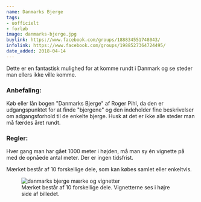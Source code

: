 ```yaml
---
name: Danmarks Bjerge
tags:
- uofficielt
- forløb
image: danmarks-bjerge.jpg
buylink: https://www.facebook.com/groups/188834551748043/
infolink: https://www.facebook.com/groups/1988527364724495/
date_added: 2018-04-14
---
```

Dette er en fantastisk mulighed for at komme rundt i Danmark og se steder man ellers ikke ville komme.

### Anbefaling:
Køb eller lån bogen "Danmarks Bjerge" af Roger Pihl, da den er udgangspunktet for at finde "bjergene" og den indeholder fine beskrivelser om adgangsforhold til de enkelte bjerge. Husk at det er ikke alle steder man må færdes året rundt.

### Regler:
Hver gang man har gået 1000 meter i højden, må man sy én vignette på med de opnåede antal meter.
Der er ingen tidsfrist.

Mærket består af 10 forskellige dele, som kan købes samlet eller enkeltvis.

<figure>
  <img src="/img/info/danmarks-bjerge-vignetter.jpg" alt="danmarks bjerge mærke og vignetter">
  <figcaption>
    Mærket består af 10 forskellige dele. Vignetterne ses i højre side af billedet.
  </figcaption>
</figure>
